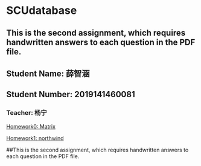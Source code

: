 # SCUdatabase

## This is the second assignment, which requires handwritten answers to each question in the PDF file.


## Student Name: 薛智涵

## Student Number: 2019141460081

### Teacher: 杨宁

[Homework0: Matrix](https://github.com/milky245/SCUdatabase/tree/homework0_matrix)

[Homework1: northwind](https://github.com/milky245/SCUdatabase/tree/Homework1_northwind)

##This is the second assignment, which requires handwritten answers to each question in the PDF file.

